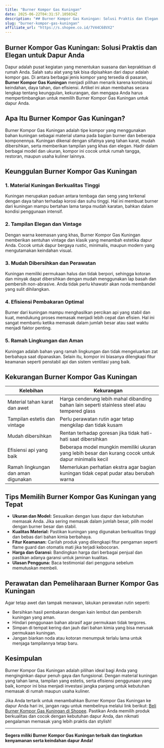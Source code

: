 ```yaml
---
title: "Burner Kompor Gas Kuningan"
date: 2025-06-22T04:31:57.105034Z
description: "## Burner Kompor Gas Kuningan: Solusi Praktis dan Elegan untuk Dapur Anda..."
slug: "burner-kompor-gas-kuningan"
affiliate_url: "https://s.shopee.co.id/7V44C68VX2"
---
```

## Burner Kompor Gas Kuningan: Solusi Praktis dan Elegan untuk Dapur Anda

Dapur adalah pusat kegiatan yang menentukan suasana dan kepraktisan di rumah Anda. Salah satu alat yang tak bisa dipisahkan dari dapur adalah kompor gas. Di antara berbagai jenis kompor yang tersedia di pasaran, **Burner Kompor Gas Kuningan** menjadi pilihan menarik karena kombinasi keindahan, daya tahan, dan efisiensi. Artikel ini akan membahas secara lengkap tentang keunggulan, kekurangan, dan mengapa Anda harus mempertimbangkan untuk memilih Burner Kompor Gas Kuningan untuk dapur Anda.

## Apa Itu Burner Kompor Gas Kuningan?

Burner Kompor Gas Kuningan adalah tipe kompor yang menggunakan bahan kuningan sebagai material utama pada bagian burner dan beberapa komponennya. Kuningan dikenal dengan sifatnya yang tahan karat, mudah dibersihkan, serta memberikan tampilan yang khas dan elegan. Hadir dalam berbagai model dan ukuran, kompor ini cocok untuk rumah tangga, restoran, maupun usaha kuliner lainnya.

## Keunggulan Burner Kompor Gas Kuningan

### 1. Material Kuningan Berkualitas Tinggi

Kuningan merupakan paduan antara tembaga dan seng yang terkenal dengan daya tahan terhadap korosi dan suhu tinggi. Hal ini membuat burner dari kuningan mampu bertahan lama tanpa mudah karatan, bahkan dalam kondisi penggunaan intensif.

### 2. Tampilan Elegan dan Vintage

Dengan warna keemasan yang khas, Burner Kompor Gas Kuningan memberikan sentuhan vintage dan klasik yang menambah estetika dapur Anda. Cocok untuk dapur bergaya rustic, minimalis, maupun modern yang mengutamakan keindahan visual.

### 3. Mudah Dibersihkan dan Perawatan

Kuningan memiliki permukaan halus dan tidak berpori, sehingga kotoran dan minyak dapat dibersihkan dengan mudah menggunakan lap basah dan pembersih non-abrasive. Anda tidak perlu khawatir akan noda membandel yang sulit dihilangkan.

### 4. Efisiensi Pembakaran Optimal

Burner dari kuningan mampu menghasilkan percikan api yang stabil dan kuat, mendukung proses memasak menjadi lebih cepat dan efisien. Hal ini sangat membantu ketika memasak dalam jumlah besar atau saat waktu menjadi faktor penting.

### 5. Ramah Lingkungan dan Aman

Kuningan adalah bahan yang ramah lingkungan dan tidak mengeluarkan zat berbahaya saat dipanaskan. Selain itu, kompor ini biasanya dilengkapi fitur keamanan seperti penstabil api dan sistem ventilasi yang baik.

## Kekurangan Burner Kompor Gas Kuningan

| Kelebihan | Kekurangan |
|-------------|--------------|
| Material tahan karat dan awet | Harga cenderung lebih mahal dibanding bahan lain seperti stainless steel atau tempered glass |
| Tampilan estetis dan vintage | Perlu perawatan rutin agar tetap mengkilap dan tidak kusam |
| Mudah dibersihkan | Rentan terhadap goresan jika tidak hati-hati saat dibersihkan |
| Efisiensi api yang baik | Beberapa model mungkin memiliki ukuran yang lebih besar dan kurang cocok untuk dapur minimalis kecil |
| Ramah lingkungan dan aman digunakan | Memerlukan perhatian ekstra agar bagian kuningan tidak cepat pudar atau berubah warna |

## Tips Memilih Burner Kompor Gas Kuningan yang Tepat

- **Ukuran dan Model:** Sesuaikan dengan luas dapur dan kebutuhan memasak Anda. Jika sering memasak dalam jumlah besar, pilih model dengan burner besar dan stabil.
- **Kualitas Material:** Pastikan kuningan yang digunakan berkualitas tinggi dan bebas dari bahan kimia berbahaya.
- **Fitur Keamanan:** Carilah produk yang dilengkapi fitur pengaman seperti flame guard dan otomatis mati jika terjadi kebocoran.
- **Harga dan Garansi:** Bandingkan harga dari berbagai penjual dan pastikan adanya garansi untuk jaminan kualitas.
- **Ulasan Pengguna:** Baca testimonial dari pengguna sebelum memutuskan membeli.

## Perawatan dan Pemeliharaan Burner Kompor Gas Kuningan

Agar tetap awet dan tampak menawan, lakukan perawatan rutin seperti:

- Bersihkan hasil pembakaran dengan kain lembut dan pembersih kuningan yang aman.
- Hindari penggunaan bahan abrasif agar permukaan tidak tergores.
- Simpan di tempat kering dan jauh dari bahan kimia yang bisa merusak permukaan kuningan.
- Jangan biarkan noda atau kotoran menumpuk terlalu lama untuk menjaga tampilannya tetap baru.

## Kesimpulan

Burner Kompor Gas Kuningan adalah pilihan ideal bagi Anda yang menginginkan dapur penuh gaya dan fungsional. Dengan material kuningan yang tahan lama, tampilan yang estetis, serta efisiensi penggunaan yang baik, kompor ini bisa menjadi investasi jangka panjang untuk kebutuhan memasak di rumah maupun usaha kuliner.

Jika Anda tertarik untuk menambahkan Burner Kompor Gas Kuningan ke dapur Anda hari ini, jangan ragu untuk membelinya melalui link berikut: [Beli Burner Kompor Gas Kuningan di Shopee](https://s.shopee.co.id/7V44C68VX2). Pastikan Anda memilih produk berkualitas dan cocok dengan kebutuhan dapur Anda, dan nikmati pengalaman memasak yang lebih praktis dan stylish!

---

**Segera miliki Burner Kompor Gas Kuningan terbaik dan tingkatkan kenyamanan serta keindahan dapur Anda!**